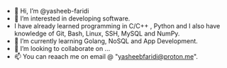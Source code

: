 - 👋 Hi, I’m @yasheeb-faridi
- 👀 I’m interested in developing software.
- I have already learned programming in C/C++ , Python and I also have knowledge of Git, Bash, Linux, SSH, MySQL and NumPy.
- 🌱 I’m currently learning Golang, NoSQL and App Development.
- 💞️ I’m looking to collaborate on ...
- 📫 You can reaach me on email @ "yasheebfaridi@proton.me".

<!---
yasheeb-faridi/yasheeb-faridi is a ✨ special ✨ repository because its `README.md` (this file) appears on your GitHub profile.
You can click the Preview link to take a look at your changes.
--->

